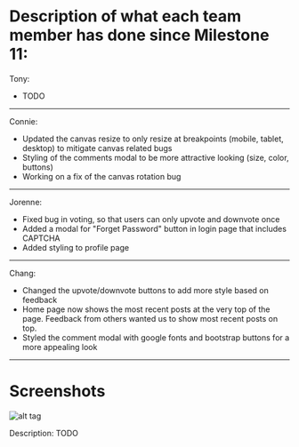 # Description of what each team member has done since Milestone 11:

Tony:
- TODO

---

Connie:
- Updated the canvas resize to only resize at breakpoints (mobile, tablet, desktop) to mitigate canvas related bugs
- Styling of the comments modal to be more attractive looking (size, color, buttons)
- Working on a fix of the canvas rotation bug 

---

Jorenne:
- Fixed bug in voting, so that users can only upvote and downvote once
- Added a modal for "Forget Password" button in login page that includes CAPTCHA
- Added styling to profile page

---

Chang:
- Changed the upvote/downvote buttons to add more style based on feedback
- Home page now shows the most recent posts at the very top of the page. Feedback from others wanted us to show most recent posts on top.
- Styled the comment modal with google fonts and bootstrap buttons for a more appealing look

---

# Screenshots 

![alt tag](/images/TODO)

Description: TODO
